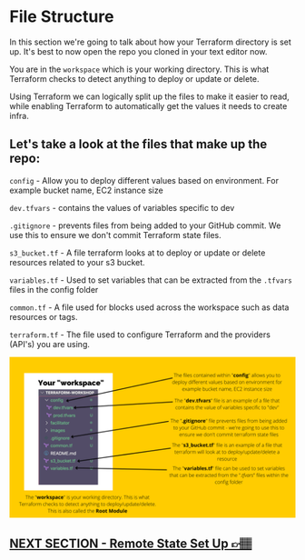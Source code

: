 # File Structure
In this section we're going to talk about how your Terraform directory is set up. It's best to now open the repo you cloned in your text editor now.

You are in the `workspace` which is your working directory. This is what Terraform checks to detect anything to deploy or update or delete.

Using Terraform we can logically split up the files to make it easier to read, while enabling Terraform to automatically get the values it needs to create infra. 


## Let's take a look at the files that make up the repo:

`config` - Allow you to deploy different values based on environment. 
For example bucket name, EC2 instance size

`dev.tfvars` - contains the values of variables specific to dev

`.gitignore` - prevents files from being added to your GitHub commit. We use this to ensure we don't commit Terraform state files. 

`s3_bucket.tf` - A file terraform looks at to deploy or update or delete resources related to your s3 bucket. 

`variables.tf` - Used to set variables that can be extracted from the `.tfvars` files in the config folder

`common.tf` - A file used for blocks used across the workspace such as data resources or tags. 

`terraform.tf` - The file used to configure Terraform and the providers (API's) you are using. 

![file-structure-visual-guide](../images/file-structure.png)

## [NEXT SECTION  - Remote State Set Up 👉🏽](03-local-vs-remote-state.md)
